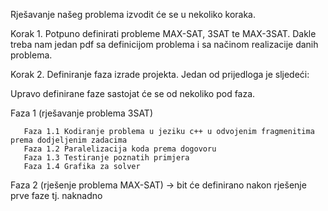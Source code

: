 Rješavanje našeg problema izvodit će se u nekoliko koraka.

Korak 1.
Potpuno definirati probleme MAX-SAT, 3SAT te  MAX-3SAT. Dakle treba nam jedan pdf sa definicijom problema i sa načinom realizacije danih problema. 

Korak 2.
Definiranje faza izrade projekta. Jedan od prijedloga je sljedeći:

Upravo definirane faze sastojat će se od nekoliko pod faza.

Faza 1 (rješavanje problema 3SAT)
       
       Faza 1.1 Kodiranje problema u jeziku c++ u odvojenim fragmenitima prema dodjeljenim zadacima
       Faza 1.2 Paralelizacija koda prema dogovoru
       Faza 1.3 Testiranje poznatih primjera
       Faza 1.4 Grafika za solver
Faza 2 (rješenje problema MAX-SAT)
      -> bit će definirano nakon rješenje prve faze tj. naknadno 
